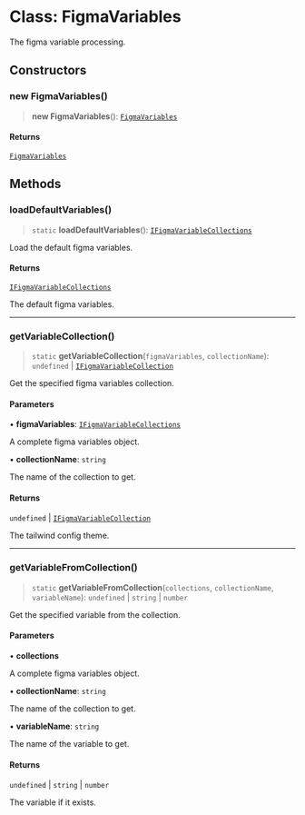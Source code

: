 # Class: FigmaVariables

The figma variable processing.

## Constructors

### new FigmaVariables()

> **new FigmaVariables**(): [`FigmaVariables`](FigmaVariables.md)

#### Returns

[`FigmaVariables`](FigmaVariables.md)

## Methods

### loadDefaultVariables()

> `static` **loadDefaultVariables**(): [`IFigmaVariableCollections`](../interfaces/IFigmaVariableCollections.md)

Load the default figma variables.

#### Returns

[`IFigmaVariableCollections`](../interfaces/IFigmaVariableCollections.md)

The default figma variables.

***

### getVariableCollection()

> `static` **getVariableCollection**(`figmaVariables`, `collectionName`): `undefined` \| [`IFigmaVariableCollection`](../interfaces/IFigmaVariableCollection.md)

Get the specified figma variables collection.

#### Parameters

• **figmaVariables**: [`IFigmaVariableCollections`](../interfaces/IFigmaVariableCollections.md)

A complete figma variables object.

• **collectionName**: `string`

The name of the collection to get.

#### Returns

`undefined` \| [`IFigmaVariableCollection`](../interfaces/IFigmaVariableCollection.md)

The tailwind config theme.

***

### getVariableFromCollection()

> `static` **getVariableFromCollection**(`collections`, `collectionName`, `variableName`): `undefined` \| `string` \| `number`

Get the specified variable from the collection.

#### Parameters

• **collections**

A complete figma variables object.

• **collectionName**: `string`

The name of the collection to get.

• **variableName**: `string`

The name of the variable to get.

#### Returns

`undefined` \| `string` \| `number`

The variable if it exists.
